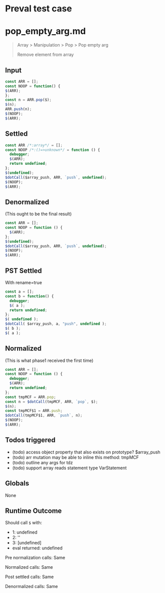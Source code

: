 # Preval test case

# pop_empty_arg.md

> Array > Manipulation > Pop > Pop empty arg
>
> Remove element from array

## Input

`````js filename=intro
const ARR = [];
const NOOP = function() {
$(ARR);
};
const n = ARR.pop($);
$(n);
ARR.push(n);
$(NOOP);
$(ARR);
`````


## Settled


`````js filename=intro
const ARR /*:array*/ = [];
const NOOP /*:()=>unknown*/ = function () {
  debugger;
  $(ARR);
  return undefined;
};
$(undefined);
$dotCall($array_push, ARR, `push`, undefined);
$(NOOP);
$(ARR);
`````


## Denormalized
(This ought to be the final result)

`````js filename=intro
const ARR = [];
const NOOP = function () {
  $(ARR);
};
$(undefined);
$dotCall($array_push, ARR, `push`, undefined);
$(NOOP);
$(ARR);
`````


## PST Settled
With rename=true

`````js filename=intro
const a = [];
const b = function() {
  debugger;
  $( a );
  return undefined;
};
$( undefined );
$dotCall( $array_push, a, "push", undefined );
$( b );
$( a );
`````


## Normalized
(This is what phase1 received the first time)

`````js filename=intro
const ARR = [];
const NOOP = function () {
  debugger;
  $(ARR);
  return undefined;
};
const tmpMCF = ARR.pop;
const n = $dotCall(tmpMCF, ARR, `pop`, $);
$(n);
const tmpMCF$1 = ARR.push;
$dotCall(tmpMCF$1, ARR, `push`, n);
$(NOOP);
$(ARR);
`````


## Todos triggered


- (todo) access object property that also exists on prototype? $array_push
- (todo) arr mutation may be able to inline this method: tmpMCF
- (todo) outline any args for tdz
- (todo) support array reads statement type VarStatement


## Globals


None


## Runtime Outcome


Should call `$` with:
 - 1: undefined
 - 2: '<function>'
 - 3: [undefined]
 - eval returned: undefined

Pre normalization calls: Same

Normalized calls: Same

Post settled calls: Same

Denormalized calls: Same
